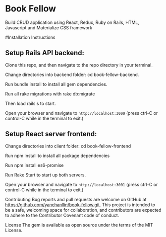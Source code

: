 # Book Fellow

Build CRUD application using React, Redux, Ruby on Rails, HTML, Javascript and Materialize CSS framework

#Installation Instructions

## Setup Rails API backend:

Clone this repo, and then navigate to the repo directory in your terminal.

Change directories into backend folder: cd book-fellow-backend.

Run bundle install to install all gem dependencies.

Run all rake migrations with rake db:migrate

Then load rails s to start.

Open your browser and navigate to `http://localhost:3000` (press ctrl-C or control-C while in the terminal to exit.)

## Setup React server frontend:

Change directories into client folder: cd book-fellow-frontend

Run npm install to install all package dependencies

Run npm install es6-promise

Run Rake Start to start up both servers.

Open your browser and navigate to `http://localhost:3001` (press ctrl-C or control-C while in the terminal to exit.)

Contributing
Bug reports and pull requests are welcome on GitHub at https://github.com/yanchanllin/book-fellow.git. This project is intended to be a safe, welcoming space for collaboration, and contributors are expected to adhere to the Contributor Covenant code of conduct.

License
The gem is available as open source under the terms of the MIT License.

